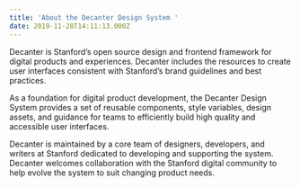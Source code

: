 ```yaml
---
title: 'About the Decanter Design System '
date: 2019-11-28T14:11:13.000Z
---
```

Decanter is Stanford’s open source design and frontend framework for digital products and experiences. Decanter includes the resources to create user interfaces consistent with Stanford’s brand guidelines and best practices. 

As a foundation for digital product development, the Decanter Design System provides a set of reusable components, style variables, design assets, and guidance for teams to efficiently build high quality and accessible user interfaces. 

Decanter is maintained by a core team of designers, developers, and writers at Stanford dedicated to developing and supporting the system. Decanter welcomes collaboration with the Stanford digital community to help evolve the system to suit changing product needs. 

##
